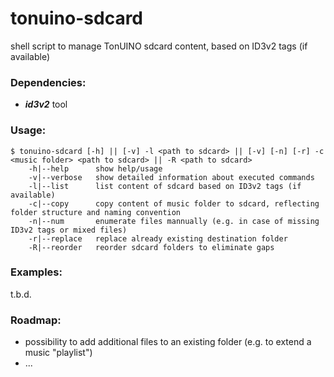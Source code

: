 # tonuino-sdcard
shell script to manage TonUINO sdcard content, based on ID3v2 tags (if available)

### Dependencies:

* *__id3v2__* tool

### Usage:

    $ tonuino-sdcard [-h] || [-v] -l <path to sdcard> || [-v] [-n] [-r] -c <music folder> <path to sdcard> || -R <path to sdcard>
        -h|--help      show help/usage
        -v|--verbose   show detailed information about executed commands
        -l|--list      list content of sdcard based on ID3v2 tags (if available)
        -c|--copy      copy content of music folder to sdcard, reflecting folder structure and naming convention
        -n|--num       enumerate files mannually (e.g. in case of missing ID3v2 tags or mixed files)
        -r|--replace   replace already existing destination folder
        -R|--reorder   reorder sdcard folders to eliminate gaps

### Examples:

t.b.d.

### Roadmap:

* possibility to add additional files to an existing folder (e.g. to extend a music "playlist")
* ...
